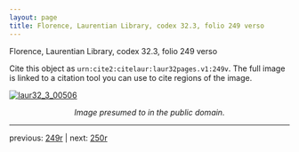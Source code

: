 ```yaml
---
layout: page
title: Florence, Laurentian Library, codex 32.3, folio 249 verso
---
```


Florence, Laurentian Library, codex 32.3, folio 249 verso

Cite this object as `urn:cite2:citelaur:laur32pages.v1:249v`.  The full image is linked to a citation tool you can use to cite regions of the image.

[![laur32_3_00506](http://www.homermultitext.org/iipsrv?IIIF=/project/homer/pyramidal/deepzoom/citelaur/laur32imgs/v1/laur32_3_00506.tif/full/800,/0/default.jpg)](http://www.homermultitext.org/ict2/?urn=urn:cite2:citelaur:laur32imgs.v1:laur32_3_00506) 

<p style="text-align: center; font-style: italic;">Image presumed to in the public domain.</p>

---

previous: [249r](../249r/) | next: [250r](../250r/)